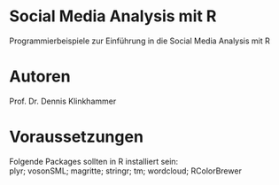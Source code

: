 # Social Media Analysis mit R
Programmierbeispiele zur Einführung in die Social Media Analysis mit R

# Autoren
Prof. Dr. Dennis Klinkhammer

# Voraussetzungen
Folgende Packages sollten in R installiert sein:<br>
plyr; vosonSML; magritte; stringr; tm; wordcloud; RColorBrewer
